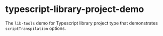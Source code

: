 # typescript-library-project-demo

The `lib-tools` demo for Typescript library project type that demonstrates `scriptTranspilation` options.
